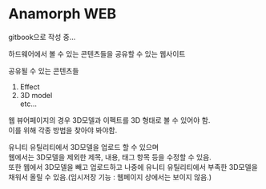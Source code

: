 # Anamorph WEB

gitbook으로 작성 중...

하드웨어에서 볼 수 있는 콘텐츠들을 공유할 수 있는 웹사이트

공유될 수 있는 콘텐츠들  
1. Effect  
2. 3D model  
etc...

웹 뷰어페이지의 경우 3D모델과 이펙트를 3D 형태로 볼 수 있어야 함.  
이를 위해 각종 방법을 찾아야 봐야함.

유니티 유틸리티에서 3D모델을 업로드 할 수 있으며  
웹에서는 3D모델을 제외한 제목, 내용, 태그 항목 등을 수정할 수 있음.  
또한 웹에서 3D모델을 빼고 업로드하고 나중에 유니티 유틸리티에서 부족한 3D모델을 채워서 올릴 수 있음.\(임시저장 기능 : 웹페이지 상에서는 보이지 않음.\)

